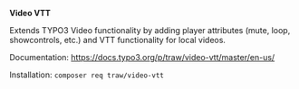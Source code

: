 **Video VTT**

Extends TYPO3 Video functionality by adding player attributes (mute, loop, showcontrols, etc.)
and VTT functionality for local videos.

Documentation: https://docs.typo3.org/p/traw/video-vtt/master/en-us/

Installation:
`composer req traw/video-vtt`


